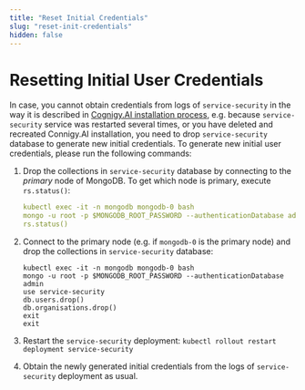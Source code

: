 ```yaml
---
title: "Reset Initial Credentials"
slug: "reset-init-credentials"
hidden: false
---
```

# Resetting Initial User Credentials

In case, you cannot obtain credentials from logs of `service-security` in the way it is described in [Cognigy.AI installation process](installation-process.md), e.g. because `service-security` service was restarted several times, or you have deleted and recreated Connigy.AI installation, you need to drop `service-security` database to generate new initial credentials. To generate new initial user credentials, please run the following commands:

1. Drop the collections in `service-security` database by connecting to the _primary_ node of MongoDB. To get which node is primary, execute `rs.status()`:

    ```yaml
    kubectl exec -it -n mongodb mongodb-0 bash
    mongo -u root -p $MONGODB_ROOT_PASSWORD --authenticationDatabase admin
    rs.status()
   ```
2. Connect to the primary node (e.g. if `mongodb-0` is the primary node) and drop the collections in `service-security` database:

    ```
    kubectl exec -it -n mongodb mongodb-0 bash
    mongo -u root -p $MONGODB_ROOT_PASSWORD --authenticationDatabase admin
    use service-security
    db.users.drop()
    db.organisations.drop()
    exit
    exit
    ```
2. Restart the `service-security` deployment: `kubectl rollout restart deployment service-security`
3. Obtain the newly generated initial credentials from the logs of `service-security` deployment as usual.